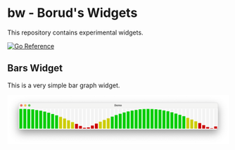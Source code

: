 # bw - Borud's Widgets

This repository contains experimental widgets.

[![Go Reference](https://pkg.go.dev/badge/github.com/borud/bw.svg)](https://pkg.go.dev/github.com/borud/bw)

## Bars Widget

This is a very simple bar graph widget.

![screenshot of Bars widget](images/bar.png)